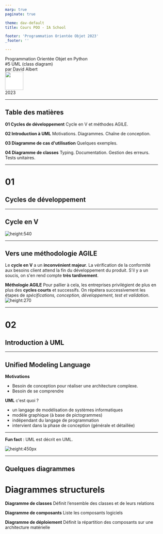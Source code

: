 ```yaml
---
marp: true
paginate: true

theme: dav-default
title: Cours POO - IA School

footer: 'Programmation Orientée Objet 2023'
_footer: ''

---
```


<!-- PARTIE 0 : Présentation du cours -->

<!-- _paginate: skip -->
<!-- _class: cover -->

<div class="coverBlockCenter">
<div class="coverModuleName">Programmation Orientée Objet en Python</div>
<div class="coverCourseName"><span class="important">#5 </span>UML (class diagram)</div>
<div class="coverAuthor">par <span class="important">David Albert</span></div>
</div>

<!-- <img  height="60px" src="assets/img/logoUnboared.png" /> -->
<div class="coverFooterLeft">
<img  style="background-color:#fff" height="60px" src="assets/img/ia-school-logo.svg" />
</div>
<div class="coverYear coverFooterRight">2023</div>


--- 
<!-- TABLE DES MATIERES -->

## Table des matières 

<b><span class="important">01 </span> Cycles de développement</b>
Cycle en V et méthodes AGILE. 

<b><span class="important">02 </span> Introduction à UML</b>
Motivations. Diagrammes. Chaîne de conception. 

<b><span class="important">03 </span> Diagramme de cas d'utilisation</b>
Quelques exemples.

<b><span class="important">04 </span> Diagramme de classes</b>
Typing. Documentation. Gestion des erreurs. Tests unitaires.



---

<!-- PARTIE 01 : Cycles de développement -->

<div class='main'>

# 01

## Cycles de développement

</div>


---


<!-- _class: bg2 -->

## Cycle en V

![height:540](assets/img/CycleV.png)

---

## Vers une méthodologie **AGILE**

<div class='block warning'>

<i class='block-icon fas fa-exclamation'></i>

Le **cycle en V** a un **inconvénient majeur**. La vérification de la conformité aux besoins client attend la fin du développement du produit. S'il y a un soucis, on s'en rend compte **très tardivement**.

</div>

**Méthologie AGILE**
Pour pallier à cela, les entreprises privilégient de plus en plus des **cycles courts** et successifs. On répétera successivement les étapes de *spécifications, conception, développement, test et validation*.
![height:270](assets/img/cycle-agile.png)

---

<!-- PARTIE 02 : Introduction à UML -->

<div class='main'>

# 02

## Introduction à UML

</div>


---


## **U**nified **M**odeling **L**anguage 

**Motivations**
- Besoin de conception pour réaliser une architecture complexe.
- Besoin de se comprendre 

<b class='important'>UML</b> c'est quoi ?
- un langage de modélisation de systèmes informatiques
- modèle graphique (à base de pictogrammes)
- indépendant du langage de programmation
- intervient dans la phase de conception (générale et détaillée)

---

<!-- _class: bg2 -->

<div class='block note'>

<i class='block-icon fas fa-info'></i>

**Fun fact** : UML est décrit en UML. 

![height:450px](assets/img/UML-taxonomy.png)

</div>


---

<!-- _class: bg2 -->

## Quelques diagrammes 

<div class='flex-horizontal' style="height:60%;"><div class='flex'>

<div class='block'  style="height:100%;">

# Diagrammes structurels

<b class='important'>Diagramme de classes</b>
Définit l’ensemble des classes et de leurs relations

**Diagramme de composants**
Liste les composants logiciels

**Diagramme de déploiement**
Définit la répartition des composants sur une
architecture matérielle

</div>

</div><div class='flex'>


<div class='block' style="height:100%;">

# Diagrammes de comportement

<b class='important'>Diagramme des cas d'utilisation</b>
Définit les scénarios d’interaction entre les utilisateurs et le système

**Diagramme d'activité**
Représente les états du système et leurs transitions par événements

<b class='important'>Diagramme de séquence</b>
Représente les scénarios d’interactions entre entités du système


</div>

</div></div>

<br/>
<br/>

<span style="font-size:20px">

Référence: [Laurent Vercouter, Cours UML, Insa Rouen](https://pagesperso.litislab.fr/lvercouter/teaching/)

</span>

---

## Chaîne de conception

Différents diagrammes arrivent à différents moments dans la chaîne de conception.

<div class='flex-horizontal'><div class='flex' style='flex:0.7'>

![height:500px](assets/img/UML-roadmap.png)


</div><div class='flex' style='flex:0.3;'>

<div style="height:80%"></div>

<span style="font-size:20px">

Référence: 
[Laurent Audibert](https://laurent-audibert.developpez.com/Cours-UML/?page=mise-en-oeuvre-uml)

</span>

</div></div>



---

<!-- PARTIE 03 : Cas d'utilisation -->

<div class='main'>

# 03

## Diagramme de cas d'utilisation

</div>


---


## Etude de cas

### **Gestion d'un restaurant**

On souhaite réaliser une application pour un restaurant qui lui permettra de gérer les réservations et les commandes de ses clients.  

<div class='block warning'>

<i class='block-icon fas fa-info'></i>

# On utilisera cet exemple comme fil rouge tout au long de ce cours. 

</div>

**Enoncé détaillé**
Le restaurant accueille des clients décrits par un nom, un email et un numéro de téléphone. Le restaurant est ouvert tous les jours de 19h et 23h30 durant lequel il peut accueillir au maximum 20 clients par service (1 service dure 1h30). Les clients peuvent réserver une table sur ces créneaux. S'il n'y a plus de place, ils peuvent également commander leur repas et payer via l'application et venir le récupérer dans la foulée. Sur place, un serveur s'occupera de des commandes des clients et de la paie.   



---

<!-- _class: bg1 -->


## Diagramme de cas d'utilisation 
### **Résumé**

<div class='flex-horizontal'><div class='flex'>

**Objectifs**

- Premier diagramme réalisé pour définir les scénarios d’usage
- A réaliser avec le client
- À utiliser tout au long du développement

</div><div class='flex'>

**Exemple**

![height:430](assets/diagrams/usecase-ex-full.png)

</div></div>

---

## Diagramme de cas d'utilisation
### **Syntaxe**

<div class='flex-horizontal'><div class='flex'>

<div class='block'>

<i class='block-icon fas fa-hand'></i>

# Déclenchement

![width:450](assets/diagrams/usecase-declenche.png)

</div>


<div class='block'>

<i class='block-icon fas fa-arrow-right'></i>

# Prolongement

![width:450](assets/diagrams/usecase-extends.png)

</div>

</div><div class='flex'>


<div class='block'>

<i class='block-icon fas fa-check'></i>

# Pré-requis

![width:450](assets/diagrams/usecase-include.png)

</div>


<div class='block'>

<i class='block-icon fas fa-child'></i>

# Héritage

![width:180](assets/diagrams/usecase-heritage.png)

</div>
</div></div>

---

<!-- PARTIE 04 : Maquettes -->

<div class='main'>

# 04

## Maquettes

</div>

---

## Réaliser les premières maquettes

Rien de tel que quelques maquettes pour mettre tout le monde d'accord sur l'interface homme-machine et ses interactions.

**Outils:** [drawio](https://app.diagrams.net/) et [Figma](https://www.figma.com/)

![height:380](assets/img/maquettes-drawio.png)
<!-- ![height:380](assets/img/maquettes-figma.png) -->

---

<!-- PARTIE 05 : Diagramme de classes -->

<div class='main'>

# 05

## Diagrammes de classes

</div>


---



## Diagramme de classes 
### **Syntaxe 1**


<div class='flex-horizontal'><div class='flex' style="flex:0.5">

<div class='block'>

<!-- <i class='block-icon fas fa-'></i> -->

# Classe

**Attributs** 
*[+/-] attr : Type* 

**Méthodes**
*[+/-] method(param: Type): ReturnType* 

<div class='flex-horizontal'><div class='flex' style='flex:1'>

![height:150](assets/diagrams/class-class.png)

</div><div class='flex' style='flex:1'>

<b class='important'>+</b> attributs **publics**
<b class='important'>-</b> attributs **privés**

</div></div></div></div>

<div class='flex'  style="flex:0.5">

<div class='block'>

# Interface et classes abstraites

![height:120](assets/diagrams/class-interface.png)


Méthodes abstraites en *italic* (ou <u>soulignée</u>)

</div>
<div class='block'>

# Héritage
![height:100](assets/diagrams/class-heritage.png)

</div>

</div></div>




---

## Diagramme de classes 
### **Syntaxe 2**

<div class='flex-horizontal' style="height:70%"><div class='flex'>

<div class='block'  style="height:100%">

# Association
Si deux classes sont en intéractions dans le système on les associent.

</br>

<img src="assets/diagrams/class-association.png"/>

On peut préciser la multiplicité.

</div>

</div><div class='flex' style="flex:1.5">

<div class='block' style="height:100%">

# Aggrégation / Composition

- associations particulières
- On peut dire: "objet de la classe 1 <u>contient</u> objet(s) de la classe 2"


<div class='flex-horizontal'><div class='flex' style="padding:0;">

**Composition**
![height:110](assets/diagrams/class-composition.png)


</div><div class='flex' style="padding:0;">

</br>

Contient physiquement
*Class1* détruite <i class='fas fa-arrow-right'></i> *Class2* détruite

</div></div>

<div class='flex-horizontal'><div class='flex' style="padding:0;">

**Aggrégation**
![height:100](assets/diagrams/class-aggregation.png)


</div><div class='flex' style='padding:0;'>

</br>

*Class1* détruite <i class='fas fa-arrow-right'></i> *Class2* persiste



</div></div>



</br>



</div>

</div></div>

---


## **Modèle du domaine**

<div class='flex-horizontal'><div class='flex' style='flex:1.5'>

**Phase**
Début de conception générale. Intervient juste après les premières maquettes et cas d'utilisation.

**Objectifs**
- Premier diagramme de classes à réaliser
- Indépendant des fonctionnels de l’application
- Représente le domaine métier

</div><div class='flex'>


![height:500px](assets/diagrams/class-domain-example.png)


</div></div>


---

## **Diagramme de classes participantes**

**Phase**
Fin de conception générale. Intervient dans la dernière phase de la conception générale en même temps que les diagrammes de séquence et d'activité.

**Objectifs**

- Enrichissement du modèle de domaine
- Modélisation guidée par les besoins


---

<!-- PARTIE 05 : Diagramme d'activité -->

<div class='main'>

# 06

## Diagramme d'activité

</div>


---

<!-- PARTIE 06 : Diagrammes de séquence -->

<div class='main'>

# 07

## Diagrammes de séquence

</div>



<!-- 
<script type="module">
import mermaid from 'https://cdn.jsdelivr.net/npm/mermaid@10.0.0/dist/mermaid.esm.min.mjs';
mermaid.initialize({ startOnLoad: true });

window.addEventListener('vscode.markdown.updateContent', function() { mermaid.init() });
</script> -->